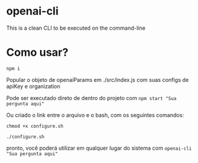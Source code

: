 # openai-cli

This is a clean CLI to be executed on the command-line

# Como usar?

`npm i `

Popular o objeto de openaiParams em ./src/index.js com suas configs de apiKey e organization

Pode ser executado direto de dentro do projeto com
`npm start "Sua pergunta aqui"`

Ou criado o link entre o arquivo e o bash, com os seguintes comandos:

```
chmod +x configure.sh

./configure.sh
```

pronto, você poderá utilizar em qualquer lugar do sistema com `openai-cli "Sua pergunta aqui" `
